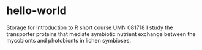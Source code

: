 # hello-world
Storage for Introduction to R short course UMN 081718
I study the transporter proteins that mediate symbiotic nutrient exchange between the mycobionts and photobionts in lichen symbioses.
